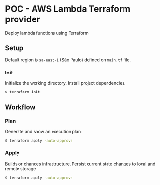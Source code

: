 # POC - AWS Lambda Terraform provider

Deploy lambda functions using Terraform.

## Setup

Default region is `sa-east-1` (São Paulo) defined on `main.tf` file.

### Init

Initialize the working directory. Install project dependencies.

```bash
$ terraform init
```

## Workflow

### Plan

Generate and show an execution plan

```bash
$ terraform apply -auto-approve
```

### Apply

Builds or changes infrastructure. Persist current state changes to local and remote storage

```bash
$ terraform apply -auto-approve
```
